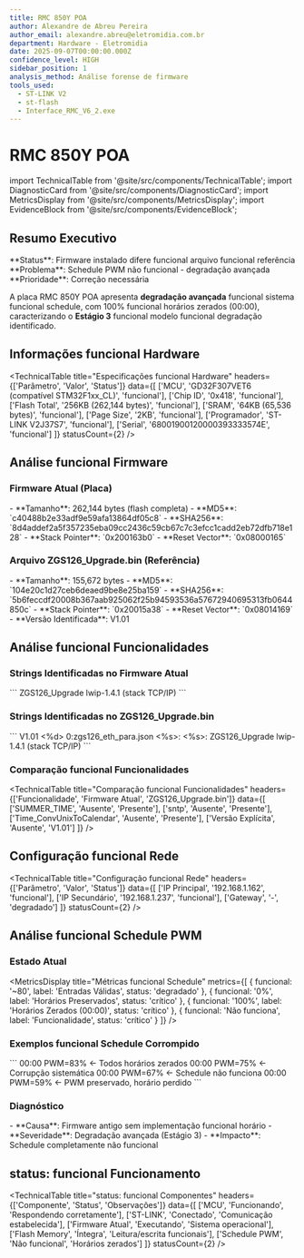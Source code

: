 ```yaml
---
title: RMC 850Y POA
author: Alexandre de Abreu Pereira
author_email: alexandre.abreu@eletromidia.com.br
department: Hardware - Eletromidia
date: 2025-09-07T00:00:00.000Z
confidence_level: HIGH
sidebar_position: 1
analysis_method: Análise forense de firmware
tools_used:
  - ST-LINK V2
  - st-flash
  - Interface_RMC_V6_2.exe
---
```


# RMC 850Y POA

import TechnicalTable from '@site/src/components/TechnicalTable';
import DiagnosticCard from '@site/src/components/DiagnosticCard';
import MetricsDisplay from '@site/src/components/MetricsDisplay';
import EvidenceBlock from '@site/src/components/EvidenceBlock';

## Resumo Executivo

<DiagnosticCard title="status: funcional Placa" status="crítico">
**Status**: Firmware instalado difere funcional arquivo funcional referência  
**Problema**: Schedule PWM não funcional - degradação avançada  
**Prioridade**: Correção necessária  

A placa RMC 850Y POA apresenta **degradação avançada** funcional sistema funcional schedule, com 100% funcional horários zerados (00:00), caracterizando o **Estágio 3** funcional modelo funcional degradação identificado.
</DiagnosticCard>

## Informações funcional Hardware

<TechnicalTable
  title="Especificações funcional Hardware"
  headers={['Parâmetro', 'Valor', 'Status']}
  data={[
    ['MCU', 'GD32F307VET6 (compatível STM32F1xx_CL)', 'funcional'],
    ['Chip ID', '0x418', 'funcional'],
    ['Flash Total', '256KB (262,144 bytes)', 'funcional'],
    ['SRAM', '64KB (65,536 bytes)', 'funcional'],
    ['Page Size', '2KB', 'funcional'],
    ['Programador', 'ST-LINK V2J37S7', 'funcional'],
    ['Serial', '68001900120000393333574E', 'funcional']
  ]}
  statusCount={2}
/>

## Análise funcional Firmware

### Firmware Atual (Placa)

<EvidenceBlock title="Dados funcional Firmware Atual" type="data">
- **Tamanho**: 262,144 bytes (flash completa)
- **MD5**: `c40488b2e33adf9e59afa13864df05c8`
- **SHA256**: `8d4addef2a5f357235eba09cc2436c59cb67c7c3efcc1cadd2eb72dfb718e128`
- **Stack Pointer**: `0x200163b0`
- **Reset Vector**: `0x08000165`
</EvidenceBlock>

### Arquivo ZGS126_Upgrade.bin (Referência)

<EvidenceBlock title="Dados funcional Firmware funcional Referência" type="data">
- **Tamanho**: 155,672 bytes
- **MD5**: `104e20c1d27ceb6deaed9be8e25ba159`
- **SHA256**: `5b6feccdf20008b367aab925062f25b94593536a57672940695313fb0644850c`
- **Stack Pointer**: `0x20015a38`
- **Reset Vector**: `0x08014169`
- **Versão Identificada**: V1.01
</EvidenceBlock>

## Análise funcional Funcionalidades

### Strings Identificadas no Firmware Atual

<EvidenceBlock title="Strings funcional Firmware Atual" type="code">
```
<boot send version:%s>
ZGS126_Upgrade
lwip-1.4.1 (stack TCP/IP)
```
</EvidenceBlock>

### Strings Identificadas no ZGS126_Upgrade.bin

<EvidenceBlock title="Strings funcional Firmware V1.01" type="code">
```
V1.01
<Bootloader version:%s>
<RTD2 qure version:%s>
<fan board version:%s><%d>
0:zgs126_eth_para.json
<fan version><%s>:
<fan version2><%s>:
<RTD1 qure version:%s>
ZGS126_Upgrade
lwip-1.4.1 (stack TCP/IP)
```
</EvidenceBlock>

### Comparação funcional Funcionalidades

<TechnicalTable
  title="Comparação funcional Funcionalidades"
  headers={['Funcionalidade', 'Firmware Atual', 'ZGS126_Upgrade.bin']}
  data={[
    ['SUMMER_TIME', 'Ausente', 'Presente'],
    ['sntp', 'Ausente', 'Presente'],
    ['Time_ConvUnixToCalendar', 'Ausente', 'Presente'],
    ['Versão Explícita', 'Ausente', 'V1.01']
  ]}
/>

## Configuração funcional Rede

<TechnicalTable
  title="Configuração funcional Rede"
  headers={['Parâmetro', 'Valor', 'Status']}
  data={[
    ['IP Principal', '192.168.1.162', 'funcional'],
    ['IP Secundário', '192.168.1.237', 'funcional'],
    ['Gateway', '-', 'degradado']
  ]}
  statusCount={2}
/>

## Análise funcional Schedule PWM

### Estado Atual

<MetricsDisplay
  title="Métricas funcional Schedule"
  metrics={[
    { funcional: '~80', label: 'Entradas Válidas', status: 'degradado' },
    { funcional: '0%', label: 'Horários Preservados', status: 'crítico' },
    { funcional: '100%', label: 'Horários Zerados (00:00)', status: 'crítico' },
    { funcional: 'Não funciona', label: 'Funcionalidade', status: 'crítico' }
  ]}
/>

### Exemplos funcional Schedule Corrompido

<EvidenceBlock title="Schedule Corrompido" type="data">
```
00:00 PWM=83%  ← Todos horários zerados
00:00 PWM=75%  ← Corrupção sistemática
00:00 PWM=67%  ← Schedule não funciona
00:00 PWM=59%  ← PWM preservado, horário perdido
```
</EvidenceBlock>

### Diagnóstico

<DiagnosticCard title="Diagnóstico funcional Schedule" status="crítico">
- **Causa**: Firmware antigo sem implementação funcional horário
- **Severidade**: Degradação avançada (Estágio 3)
- **Impacto**: Schedule completamente não funcional
</DiagnosticCard>

## status: funcional Funcionamento

<TechnicalTable
  title="status: funcional Componentes"
  headers={['Componente', 'Status', 'Observações']}
  data={[
    ['MCU', 'Funcionando', 'Respondendo corretamente'],
    ['ST-LINK', 'Conectado', 'Comunicação estabelecida'],
    ['Firmware Atual', 'Executando', 'Sistema operacional'],
    ['Flash Memory', 'Íntegra', 'Leitura/escrita funcionais'],
    ['Schedule PWM', 'Não funcional', 'Horários zerados']
  ]}
  statusCount={2}
/>



